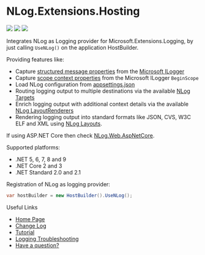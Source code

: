 # NLog.Extensions.Hosting

[![](https://sonarcloud.io/api/project_badges/measure?project=nlog.extensions.logging&branch=master&metric=reliability_rating)](https://sonarcloud.io/dashboard/?id=nlog.extensions.logging&branch=master) 
[![](https://sonarcloud.io/api/project_badges/measure?project=nlog.extensions.logging&branch=master&metric=sqale_rating)](https://sonarcloud.io/dashboard/?id=nlog.extensions.logging&branch=master) 
[![](https://sonarcloud.io/api/project_badges/measure?project=nlog.extensions.logging&branch=master&metric=vulnerabilities)](https://sonarcloud.io/dashboard/?id=nlog.extensions.logging&branch=master) 

Integrates NLog as Logging provider for Microsoft.Extensions.Logging, by just calling `UseNLog()` on the application HostBuilder.

Providing features like:

- Capture [structured message properties](https://github.com/NLog/NLog.Extensions.Logging/wiki/NLog-properties-with-Microsoft-Extension-Logging) from the [Microsoft ILogger](https://github.com/NLog/NLog.Extensions.Logging/wiki/NLog-GetCurrentClassLogger-and-Microsoft-ILogger)
- Capture [scope context properties](https://github.com/NLog/NLog/wiki/ScopeProperty-Layout-Renderer) from the Microsoft ILogger `BeginScope`
- Load NLog configuration from [appsettings.json](https://github.com/NLog/NLog.Extensions.Logging/wiki/NLog-configuration-with-appsettings.json)
- Routing logging output to multiple destinations via the available [NLog Targets](https://nlog-project.org/config/?tab=targets)
- Enrich logging output with additional context details via the available [NLog LayoutRenderers](https://nlog-project.org/config/?tab=layout-renderers)
- Rendering logging output into standard formats like JSON, CVS, W3C ELF and XML using [NLog Layouts](https://nlog-project.org/config/?tab=layouts).

If using ASP.NET Core then check [NLog.Web.AspNetCore](https://www.nuget.org/packages/NLog.Web.AspNetCore).

Supported platforms:

 - .NET 5, 6, 7, 8 and 9
 - .NET Core 2 and 3
 - .NET Standard 2.0 and 2.1

Registration of NLog as logging provider:

```csharp
var hostBuilder = new HostBuilder().UseNLog();
```

Useful Links

- [Home Page](https://nlog-project.org/)
- [Change Log](https://github.com/NLog/NLog.Extensions.Logging/releases)
- [Tutorial](https://github.com/NLog/NLog/wiki/Tutorial)
- [Logging Troubleshooting](https://github.com/NLog/NLog/wiki/Logging-troubleshooting)
- [Have a question?](https://stackoverflow.com/questions/tagged/nlog)
